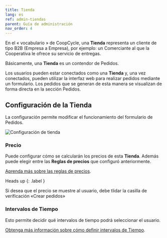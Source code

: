 ```yaml
---
title: Tienda
lang: es
ref: admin-tiendas
parent: Guía de administración
nav_order: 4
---
```


En el « vocabulario » de CoopCycle, una **Tienda** representa un cliente de tipo B2B (Empresa a Empresa), por ejemplo: un Comerciante al que la Cooperativa  le ofrece su servicio de entregas.

Básicamente, una **Tienda** es un contendor de Pedidos.

Los usuarios pueden estar conectados como una **Tienda** y, una vez conectados, pueden utilizar la interfaz web para realizar pedidos mediante un formulario.
Los pedidos que se generan de esta manera se visualizan de forma directa en la sección Pedidos.

## Configuración de la Tienda

La configuración permite modificar el funcionamiento del formulario de Pedidos.

![Configuración de tienda](/assets/images/store_settings_en.png)

### Precio

Puede configurar cómo se calcularán los precios de esta **Tienda**.
Además puede elegir entre las **Reglas de precios** que configuró anteriormente.

[Aprenda más sobre las reglas de precios](/es/admin/acciones/tarificacion.html).

Heads up
{: .label }

Si desea que el precio se muestre al usuario, debe tlidar la casilla de verificación «Crear pedidos»

### Intervalos de Tiempo

Esto permite decidir qué intervalos de tiempo podrá seleccionar el usuario.

[Obtenga más información sobre cómo definir intervalos de Tiempo](/es/admin/acciones/intervalos-de-tiempo.html).
